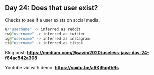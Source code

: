 ## Day 24: Does that user exist?
Checks to see if a user exists on social media.
```java
u/"username" -> inferred as reddit
tw@"username" -> inferred as twitter
ig@"username" -> inferred as instagram
tt@"username" -> inferred as tiktok
```
Blog post: **<https://medium.com/@savim2020/useless-java-day-24-f64ac542a308>**

Youtube vid with demo: **<https://youtu.be/aRKj9apfhRs>**